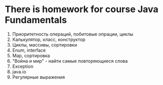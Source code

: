 # There is homework for course Java Fundamentals
1. Приоритетность операций, побитовые опрации, циклы
2. Калькулятор, класс, конструктор
3. Циклы, массивы, сортировки
4. Enum, interface
5. Map, сортировка
6. "Война и мир" - найти самые повторяющиеся слова
7. Exception
8. java.io
9. Регулярные выражения 
